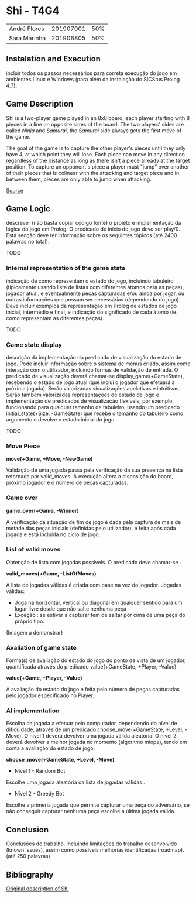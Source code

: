 # Shi - T4G4

||||
|-|-|-|
| André Flores | 201907001 | 50% |
| Sara Marinha | 201906805 | 50% |

## Instalation and Execution

incluir todos os passos necessários para correta execução do jogo em ambientes Linux e Windows (para além da instalação do SICStus Prolog 4.7);

## Game Description

<p>Shi is a two-player game played in an 8x8 board, each player starting with 8 pieces in a line on opposite sides of the board. The two players' sides are called <em>Ninja</em> and <em>Samurai</em>, the <em>Samurai</em> side always gets the first move of the game.</p>
<p>The goal of the game is to capture the other player's pieces until they only have 4, at which point they will lose. Each piece can move in any direction regardless of the distance as long as there isn't a piece already at the target position. To capture an opponent's piece a player must "jump" over another of their pieces that is colinear with the attacking and target piece and in between them, pieces are only able to jump when attacking.</p>
<p><a href=https://boardgamegeek.com/boardgame/319861/shi>Source</a></p>

## Game Logic
descrever (não basta copiar código fonte) o projeto e implementação da lógica do jogo em Prolog. O predicado de início de jogo deve ser play/0. Esta secção deve ter informação sobre os seguintes tópicos (até 2400 palavras no total):

TODO

### Internal representation of the game state 

indicação de como representam o estado do jogo, incluindo tabuleiro (tipicamente usando lista de listas com diferentes átomos para as peças), jogador atual, e eventualmente peças capturadas e/ou ainda por jogar, ou outras informações que possam ser necessárias (dependendo do jogo). Deve incluir exemplos da representação em Prolog de estados de jogo inicial, intermédio e final, e indicação do significado de cada átomo (ie., como representam as diferentes peças).

TODO

### Game state display

descrição da implementação do predicado de visualização do estado de jogo. Pode incluir informação sobre o sistema de menus criado, assim como interação com o utilizador, incluindo formas de validação de entrada. O predicado de visualização deverá chamar-se display_game(+GameState), recebendo o estado de jogo atual (que inclui o jogador que efetuará a próxima jogada). Serão valorizadas visualizações apelativas e intuitivas. Serão também valorizadas representações de estado de jogo e implementação de predicados de visualização flexíveis, por exemplo, funcionando para qualquer tamanho de tabuleiro, usando um predicado initial_state(+Size, -GameState) que recebe o tamanho do tabuleiro como argumento e devolve o estado inicial do jogo.

TODO

### Move Piece

**move(+Game, +Move, -NewGame)**

Validação de uma jogada passa pela verificação da sua presença na lista retornada por valid_moves. A execução altera a disposição do board, próximo jogador e o número de peças capturadas.

### Game over

**game_over(+Game, -Winner)**

A verificação da situação de fim de jogo é dada pela captura de mais de metade das peças iniciais (definidas pelo utilizador), é feita após cada jogada e está incluída no ciclo de jogo.

### List of valid moves


Obtenção de lista com jogadas possíveis. O predicado deve chamar-se .

**valid_moves(+Game, -ListOfMoves)**

A lista de jogadas válidas é criada com base na vez do jogador. Jogadas válidas:

- Joga na horizontal, vertical ou diagonal em qualquer sentido para um lugar livre desde que não salte nenhuma peça
- Exceção : se estiver a capturar tem de saltar por cima de uma peça do próprio tipo.

(Imagem a demonstrar)


### Avaliation of game state

Forma(s) de avaliação do estado do jogo do ponto de vista de um jogador, quantificada através do predicado value(+GameState, +Player, -Value).

**value(+Game, +Player, -Value)**

A avaliação do estado do jogo é feita pelo número de peças capturadas pelo jogador especificado no Player.

### AI implementation

Escolha da jogada a efetuar pelo computador, dependendo do nível de dificuldade, através de um predicado choose_move(+GameState, +Level, -Move). O nível 1 deverá devolver uma jogada válida aleatória. O nível 2 deverá devolver a melhor jogada no momento (algoritmo míope), tendo em conta a avaliação do estado de jogo.

**choose_move(+GameState, +Level, -Move)**

- Nível 1 - Random Bot

Escolhe uma jogada aleatória da lista de jogadas válidas .

- Nível 2 - Greedy Bot

Escolhe a primeria jogada que permite capturar uma peça do adversário, se não conseguir capturar nenhuma peça escolhe a última jogada válida.


## Conclusion

Conclusões do trabalho, incluindo limitações do trabalho desenvolvido (known issues), assim como possíveis melhorias identificadas (roadmap). (até 250 palavras)

## Bibliography

[Original description of Shi](https://boardgamegeek.com/boardgame/319861/shi)
